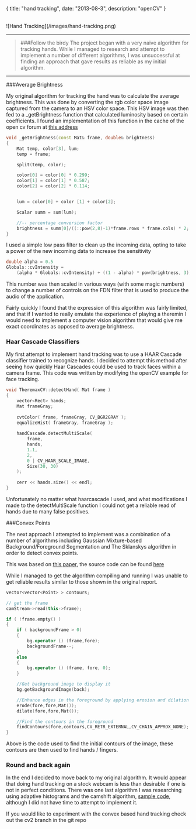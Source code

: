 {
  title: "hand tracking",
  date:   "2013-08-3",
  description: "openCV"
}

<br>
![Hand Tracking](/images/hand-tracking.png)
<br>

---

>###Follow the birdy
>The project began with a very naive algorithm for tracking hands.  While I managed to research and attempt to implement a number of different algorithms, I was unsuccessful at finding an approach that gave results as reliable as my initial algorithm.

---

###Average Brightness

My original algorithm for tracking the hand was to calculate the average brightness.  This was done by converting the rgb color space image captured from the camera to an HSV color space.  This HSV image was then fed to a _getBrightness function that calculated luminosity based on certain coefficients.  I found an implementation of this function in the cache of the open cv forum at [this address](http://answers.opencv.org/answers/24342/revisions/)

```c++
void _getBrightness(const Mat& frame, double& brightness)
{
    Mat temp, color[3], lum;
    temp = frame;

    split(temp, color);

    color[0] = color[0] * 0.299;
    color[1] = color[1] * 0.587;
    color[2] = color[2] * 0.114;


    lum = color[0] + color [1] + color[2];

    Scalar summ = sum(lum);

    //-- percentage conversion factor
    brightness = summ[0]/((::pow(2,8)-1)*frame.rows * frame.cols) * 2; 
}
```

I used a simple low pass filter to clean up the incoming data, opting to take a power of the new incoming data to increase the sensitivity

```c++
double alpha = 0.5
Globals::cvIntensity =
    (alpha * Globals::cvIntensity) + ((1 - alpha) * pow(brightness, 3));
```

This number was then scaled in various ways (with some magic numbers) to change a number of controls on the FDN filter that is used to produce the audio of the application.

Fairly quickly I found that the expression of this algorithm was fairly limited, and that if I wanted to really emulate the experience of playing a theremin I would need to implement a computer vision algorithm that would give me exact coordinates as opposed to average brightness.

### Haar Cascade Classifiers

My first attempt to implement hand tracking was to use a HAAR Cascade classifier trained to recognize hands.  I decided to attempt this method after seeing how quickly Haar Cascades could be used to track faces within a camera frame.  This code was written by modifying the openCV example for face tracking.

```c++
void TheremaxCV::detectHand( Mat frame )
{    
    vector<Rect> hands;
    Mat frameGray;
    
    cvtColor( frame, frameGray, CV_BGR2GRAY );
    equalizeHist( frameGray, frameGray );
    
    handCascade.detectMultiScale( 
        frame,
        hands,
        1.1,
        2,
        0 | CV_HAAR_SCALE_IMAGE,
        Size(30, 30)
    );
        
    cerr << hands.size() << endl;
}
```

Unfortunately no matter what haarcascade I used, and what modifications I made to the detectMultiScale function I could not get a reliable read of hands due to many false positives.

###Convex Points

The next approach I attempted to implement was a combination of a number of algorithms including Gaussian Mixture-based Background/Foreground Segmentation and The Sklanskys algorithm in order to detect convex points.

This was based on [this paper](http://sanjayslnarayanan.files.wordpress.com/2013/08/handtrackingopencv.pdf), the source code can be found [here](https://github.com/jujojujo2003/OpenCVHandGuesture)

While I managed to get the algorithm compiling and running I was unable to get reliable results similar to those shown in the original report.

```c++
vector<vector<Point> > contours;

// get the frame
camStream->read(this->frame);

if ( !frame.empty() )
{
    if ( backgroundFrame > 0)
    {
        bg.operator () (frame,fore);
        backgroundFrame--;
    }
    else
    {
        bg.operator () (frame, fore, 0);
    }

    //Get background image to display it
    bg.getBackgroundImage(back);

    //Enhance edges in the foreground by applying erosion and dilation
    erode(fore,fore,Mat());
    dilate(fore,fore,Mat());

    //Find the contours in the foreground
    findContours(fore,contours,CV_RETR_EXTERNAL,CV_CHAIN_APPROX_NONE);
}
```

Above is the code used to find the initial contours of the image, these contours are then used to find hands / fingers.

### Round and back again
In the end I decided to move back to my original algorithm.  It would appear that doing hand tracking on a stock webcam is less than desirable if one is not in perfect conditions.  There was one last algorithm I was researching using adaptive histograms and the camshift algorithm, [sample code](https://github.com/blr246/adaptive-histogram-camshift), although I did not have time to attempt to implement it.

If you would like to experiment with the convex based hand tracking check out the cv2 branch in the git repo